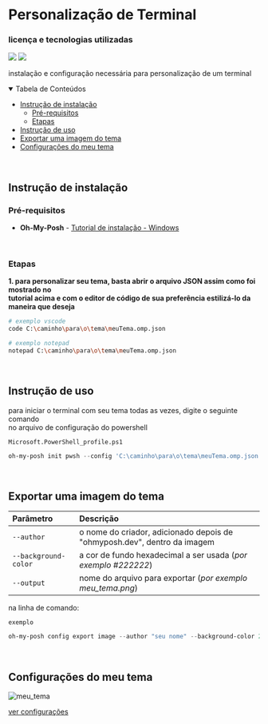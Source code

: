 # Personalização de Terminal

### licença e tecnologias utilizadas
<img src="https://img.shields.io/github/license/henrygoncalvess/Custom_Terminal?style=for-the-badge&labelColor=gray&color=97ca00"> <a href="https://learn.microsoft.com/en-us/powershell/"><img src="https://img.shields.io/badge/powershell-7.5-blue?style=for-the-badge&logo=powershell&logoColor=darkblue&labelColor=gray"></a>

instalação e configuração necessária para personalização de um terminal
  
<details open="open">
<summary>Tabela de Conteúdos</summary>
  
- [Instrução de instalação](#instrução-de-instalação)
  - [Pré-requisitos](#pré-requisitos)
  - [Etapas](#etapas)
- [Instrução de uso](#instrução-de-uso)
- [Exportar uma imagem do tema](#exportar-uma-imagem-do-tema)
- [Configurações do meu tema](#configurações-do-meu-tema)
  
</details>

<br>

## Instrução de instalação

### Pré-requisitos
- **Oh-My-Posh** - [Tutorial de instalação - Windows](https://youtu.be/rHCY562FDVM?si=nqZXS0KNNmJQMe1a)

<br>

### Etapas
**1. para personalizar seu tema, basta abrir o arquivo JSON assim como foi mostrado no  
tutorial acima e com o editor de código de sua preferência estilizá-lo da maneira que deseja**

``` bash
# exemplo vscode
code C:\caminho\para\o\tema\meuTema.omp.json

# exemplo notepad
notepad C:\caminho\para\o\tema\meuTema.omp.json
```

<br>

## Instrução de uso
para iniciar o terminal com seu tema todas as vezes, digite o seguinte comando  
no arquivo de configuração do powershell 

`Microsoft.PowerShell_profile.ps1`
``` ps1
oh-my-posh init pwsh --config 'C:\caminho\para\o\tema\meuTema.omp.json' | Invoke-Expression
```

<br>

## Exportar uma imagem do tema
Parâmetro | Descrição
:-- | :--
`--author` | o nome do criador, adicionado depois de "ohmyposh.dev", dentro da imagem
`--background-color` | a cor de fundo hexadecimal a ser usada (_por exemplo #222222_)
`--output` | nome do arquivo para exportar (_por exemplo meu_tema.png_)

na linha de comando:

`exemplo`
``` ps1
oh-my-posh config export image --author "seu nome" --background-color 222222 --output meu_tema.png
```

<br>

## Configurações do meu tema
![meu_tema](https://github.com/user-attachments/assets/40d8fec5-93ac-4047-897f-1f3916ad14a3)

[ver configurações](meu_tema.omp.json)
